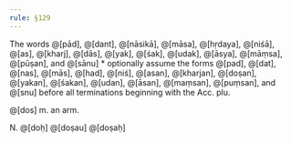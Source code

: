 ```yaml
---
rule: §129
---
```


The words @[pād], @[dant], @[nāsikā], @[māsa], @[hṛdaya], @[niśā], @[as], @[kharj], @[dās], @[yak], @[śak], @[udak], @[āsya], @[māṃsa], @[pūṣan], and @[sānu] * optionally assume the forms @[pad], @[dat], @[nas], @[mās], @[had], @[niś], @[asan], @[kharjan], @[doṣan], @[yakan], @[śakan], @[udan], @[āsan], @[maṃsan], @[puṃsan], and @[snu] before all terminations beginning with the Acc. plu.

@[dos] m. an arm.

N. @[doḥ] @[doṣau] @[doṣaḥ]